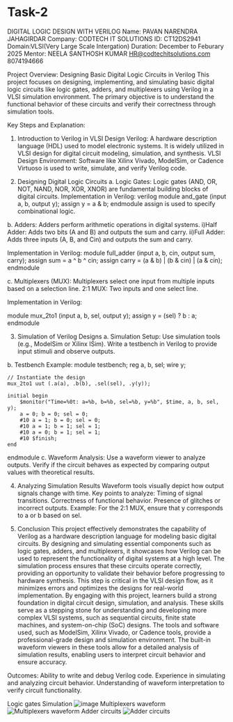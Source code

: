 # Task-2
DIGITAL LOGIC DESIGN WITH VERILOG
Name: PAVAN NARENDRA JAHAGIRDAR
Company: CODTECH IT SOLUTIONS
ID: CT12DS2941
Domain:VLSI(Very Large Scale Intergation)
Duration: December to Feburary 2025
Mentor: NEELA SANTHOSH KUMAR HR@codtechitsolutions.com
8074194666


Project Overview: Designing Basic Digital Logic Circuits in Verilog
This project focuses on designing, implementing, and simulating basic digital logic circuits like logic gates, adders, and multiplexers using Verilog in a VLSI simulation environment. The primary objective is to understand the functional behavior of these circuits and verify their correctness through simulation tools.

Key Steps and Explanation:
1. Introduction to Verilog in VLSI Design
Verilog: A hardware description language (HDL) used to model electronic systems. It is widely utilized in VLSI design for digital circuit modeling, simulation, and synthesis.
VLSI Design Environment: Software like Xilinx Vivado, ModelSim, or Cadence Virtuoso is used to write, simulate, and verify Verilog code.

2. Designing Digital Logic Circuits
a. Logic Gates:
Logic gates (AND, OR, NOT, NAND, NOR, XOR, XNOR) are fundamental building blocks of digital circuits.
Implementation in Verilog:
verilog
module and_gate (input a, b, output y);
    assign y = a & b;
endmodule
assign is used to specify combinational logic.

b. Adders:
Adders perform arithmetic operations in digital systems.
i)Half Adder: Adds two bits (A and B) and outputs the sum and carry.
ii)Full Adder: Adds three inputs (A, B, and Cin) and outputs the sum and carry.

Implementation in Verilog:
module full_adder (input a, b, cin, output sum, carry);
    assign sum = a ^ b ^ cin;
    assign carry = (a & b) | (b & cin) | (a & cin);
endmodule

c. Multiplexers (MUX):
Multiplexers select one input from multiple inputs based on a selection line.
2:1 MUX: Two inputs and one select line.

Implementation in Verilog:

module mux_2to1 (input a, b, sel, output y);
    assign y = (sel) ? b : a;
endmodule

3. Simulation of Verilog Designs
a. Simulation Setup:
Use simulation tools (e.g., ModelSim or Xilinx ISim).
Write a testbench in Verilog to provide input stimuli and observe outputs.

b. Testbench Example:
module testbench;
    reg a, b, sel;
    wire y;

    // Instantiate the design
    mux_2to1 uut (.a(a), .b(b), .sel(sel), .y(y));

    initial begin
        $monitor("Time=%0t: a=%b, b=%b, sel=%b, y=%b", $time, a, b, sel, y);
        a = 0; b = 0; sel = 0;
        #10 a = 1; b = 0; sel = 0;
        #10 a = 1; b = 1; sel = 1;
        #10 a = 0; b = 1; sel = 1;
        #10 $finish;
    end
endmodule
c. Waveform Analysis:
Use a waveform viewer to analyze outputs.
Verify if the circuit behaves as expected by comparing output values with theoretical results.

4. Analyzing Simulation Results
Waveform tools visually depict how output signals change with time.
Key points to analyze:
Timing of signal transitions.
Correctness of functional behavior.
Presence of glitches or incorrect outputs.
Example: For the 2:1 MUX, ensure that y corresponds to a or b based on sel.

5. Conclusion
This project effectively demonstrates the capability of Verilog as a hardware description language for modeling basic digital circuits.
By designing and simulating essential components such as logic gates, adders, and multiplexers, it showcases how Verilog can be used to
represent the functionality of digital systems at a high level.
The simulation process ensures that these circuits operate correctly, providing an opportunity to validate their behavior before progressing
to hardware synthesis. This step is critical in the VLSI design flow, as it minimizes errors and optimizes the designs for real-world implementation.
By engaging with this project, learners build a strong foundation in digital circuit design, simulation, and analysis. These skills serve as a 
stepping stone for understanding and developing more complex VLSI systems, such as sequential circuits, finite state machines, and system-on-chip (SoC) designs.
The tools and software used, such as ModelSim, Xilinx Vivado, or Cadence tools, provide a professional-grade design and simulation environment. 
The built-in waveform viewers in these tools allow for a detailed analysis of simulation results, enabling users to interpret circuit behavior and ensure accuracy.


Outcomes:
Ability to write and debug Verilog code.
Experience in simulating and analyzing circuit behavior.
Understanding of waveform interpretation to verify circuit functionality.

Logic gates Simulation ![image](https://github.com/user-attachments/assets/96cbabba-d3da-46dd-b723-db9055fbfc95)
Multiplexers waveform ![Multiplexers waveform](https://github.com/user-attachments/assets/598e629d-677c-4d29-b14c-04fccf97b2cd)
Adder circuits ![Adder circuits](https://github.com/user-attachments/assets/07b0a52e-e33e-492a-a986-d5edd7ceaac4)




